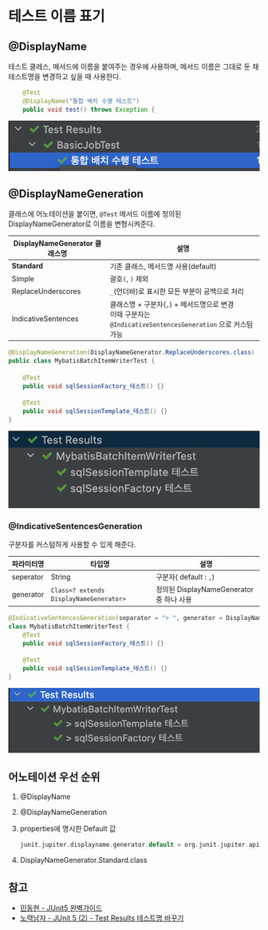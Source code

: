 # 테스트 이름 표기

## @DisplayName

테스트 클레스, 메서드에 이름을 붙여주는 경우에 사용하며, 메서드 이름은 그대로 둔 채 테스트명을 변경하고 싶을 때 사용한다.

```java
    @Test
    @DisplayName("통합 배치 수행 테스트")
    public void test() throws Exception {
```

![image-20211221222903050](../assets/image-20211221222903050.png)

## @DisplayNameGeneration

클래스에 어노테이션을 붙이면, `@Test` 메서드 이름에 정의된 DisplayNameGenerator로 이름을 변형시켜준다.

| DisplayNameGenerator 클래스명 | 설명                                                         |
| ----------------------------- | ------------------------------------------------------------ |
| **Standard**                  | 기존 클래스, 메서드명 사용(default)                          |
| Simple                        | 괄호`(`, `)` 제외                                            |
| ReplaceUnderscores            | `_`(언더바)로 표시한 모든 부분이 공백으로 처리               |
| IndicativeSentences           | 클래스명 + 구분자(`,`) + 메서드명으로 변경<br />이때 구분자는 `@IndicativeSentencesGeneration` 으로 커스텀 가능 |

```java
@DisplayNameGeneration(DisplayNameGenerator.ReplaceUnderscores.class)
public class MybatisBatchItemWriterTest {

    @Test
    public void sqlSessionFactory_테스트() {}
    
    @Test
    public void sqlSessionTemplate_테스트() {}
}
```

![image-20211221223821268](../assets/image-20211221223821268.png)

### @IndicativeSentencesGeneration

구분자를 커스텀하게 사용할 수 있게 해준다.

| 파라미터명 | 타입명                                  | 설명                                     |
| ---------- | --------------------------------------- | ---------------------------------------- |
| seperator  | String                                  | 구분자( default : `,`)                   |
| generator  | `Class<? extends DisplayNameGenerator>` | 정의된 DisplayNameGenerator 중 하나 사용 |

```java
@IndicativeSentencesGeneration(separator = "> ", generator = DisplayNameGenerator.ReplaceUnderscores.class)
class MybatisBatchItemWriterTest {
    @Test
    public void sqlSessionFactory_테스트() {}
    
    @Test
    public void sqlSessionTemplate_테스트() {}
}
```

![image-20211221224410466](../assets/image-20211221224410466.png)

## 어노테이션 우선 순위

1. @DisplayName

2. @DisplayNameGeneration

3. properties에 명시한 Default 값

   ```groovy
   junit.jupiter.displayname.generator.default = org.junit.jupiter.api.DisplayNameGenerator$ReplaceUnderscores
   ```

4. DisplayNameGenerator.Standard.class



## 참고

- [민동현 - JUnit5 완벽가이드](https://donghyeon.dev/junit/2021/04/11/JUnit5-%EC%99%84%EB%B2%BD-%EA%B0%80%EC%9D%B4%EB%93%9C/)
- [노력남자 - JUnit 5 (2) - Test Results 테스트명 바꾸기](https://effortguy.tistory.com/114?category=841326)